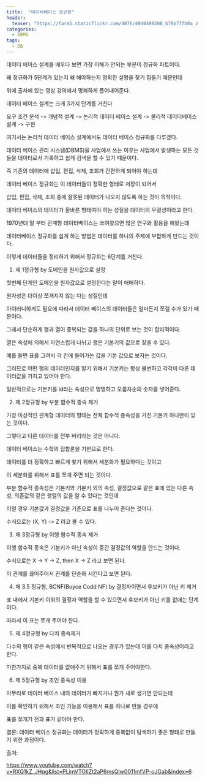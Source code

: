 ```yaml
---
title:  "데이터베이스 정규화"
header:
  teaser: "https://farm5.staticflickr.com/4076/4940499208_b79b77fb0a_z.jpg"
categories: 
  - DBMS
tags:
  - DB
---
```


데이터 베이스 설계를 배우다 보면 가장 이해가 안되는 부분이 정규화 파트이다.

왜 정규화가 5단계가 있는지 왜 해야하는지 명확한 설명을 찾기 힘들기 때문인데

위에 출처에 있는 영상 강의에서 명쾌하게 풀어내어준다.

데이터 베이스 설계는 크게 3가지 단계를 거친다

요구 조건 분석 -> 개념적 설계 -> 논리적 데이터 베이스 설계 -> 물리적 데이터베이스 설계 -> 구현

여기서는 논리적 데이터 베이스 설계에서도 데이터 베이스 정규화를 다루겠다.

데이터 베이스 관리 시스템(DBMS)을 사업에서 쓰는 이유는 사업에서 발생하는 모든 것들을 데이터로서 기록하고 쉽게 검색을 할 수 있기 때문이다.

즉 기존의 데이터에 삽입, 편집, 삭제, 조회가 간편하게 되어야 하는데

데이터 베이스 정규화는 이 데이터들이 정확한 형태로 저장이 되어서

삽입, 편집, 삭제, 조회 중에 잘못된 데이터가 나오지 않도록 하는 것이 목적이다.

데이터 베이스의 데이터가 올바른 형태여야 하는 성질을 데이터의 무결성이라고 한다.

1970년대 말 부터 관계형 데이터베이스는 쓰여왔으면 많은 연구와 활용을 해왔는데

데이터베이스 정규화를 쉽게 하는 방법은 데이터를 하나의 주제에 부합하게 만드는 것이다.

이렇게 데이터들을 정리하기 위해서 정규화는 6단계를 거친다.

1. 제 1정규형 by 도메인을 원자값으로 설정
 
 첫번째 단계인 도메인을 원자값으로 설정한다는 말이 애매하다.

원자성은 더이상 쪼개지지 않는 다는 성질인데

아이러니하게도 필요에 따라서 데이터 베이스의 데이터들은 얼마든지 쪼갤 수가 있기 때문이다.

그래서 단순하게 행과 열이 중복되는 값을 하나의 단위로 보는 것이 합리적이다.

열은 속성에 의해서 자연스럽게 나뉘고 행은 기본키의 값으로 찾을 수 있다.

예를 들면 표를 그려서 각 칸에 들어가는 값을 기본 값으로 보자는 것이다. 

그러므로 어떤 행의 데이터인지를 알기 위해서 기본키는 항상 불변하고 각각이 다른 데이터값을 가지고 있어야 한다.

일반적으로는 기본키를 id라는 속성으로 명명하고 오름차순의 숫자를 넣어준다.

2. 제 2정규형 by 부분 함수적 종속 제거

  
  가장 이상적인 관계형 데이터의 형태는 전체 함수적 종속성을 가진 기본키 하나만이 있는 것이다.

그렇다고 다른 데이터를 전부 버리라는 것은 아니다.

데이터 베이스는 수학의 집합론을 기반으로 한다.

데이터를 더 정확하고 빠르게 찾기 위해서 세분화가 필요하다는 것이고

이 세분화를 위해서 표를 쪼개 주면 되는 것이다.

부분 함수적 종속성은 기본키와 기본키 외의 속성, 결정값으로 같은 표에 있는 다른 속성, 의존값의 같은 행렬의 값을 알 수 있다는 것인데

이럴 경우 기본값과 결정값을 기준으로 표를 나누어 준다는 것이다.

수식으로는 (X, Y) -> Z 라고 볼 수 있다.

3. 제 3정규형 by 이행 함수적 종속 제거

  이행 함수적 종속은 기본키가 아닌 속성이 중간 결정값의 역할을 안드는 것이다.

수식으로는 X -> Y -> Z, then X -> Z 라고 보면 된다.

이 관계를 끊어주어서 관계를 단순화 시킨다고 보면 된다.

4. 제 3.5 정규형, BCNF(Boyce Codd NF) by 결정자이면서 후보키가 아닌 키 제거

표 내에서 기본키 이외의 결정자 역할을 할 수 있으면서 후보키가 아닌 키를 없애는 단계이다. 

따라서 이 표는 쪼개 주어야 한다.

5. 제 4정규형 by 다치 종속제거

  다수의 행이 같은 속성에서 반복적으로 나오는 경우가 있는데 이를 다치 종속성이라고 한다.

마찬가지로 중복 데이터를 없애주기 위해서 표를 쪼개 주어야한다.


6. 제 5정규형 by 조인 종속성 이용
  
  마무리로 데이터 베이스 내의 데이터가 빠지거나 뭔가 새로 생기면 안되는데
  
  이를 확인하기 위해서 조인 기능을 이용해서 표를 하나로 만들 경우에
  
  표를 쪼개기 전과 표가 같아야 한다.
  


결론: 데이터 베이스 정규화는 데이터가 정확하게 중복없이 탐색하기 좋은 형태로 만들기 위한 과정이다.




출처: 

https://www.youtube.com/watch?v=RXQ1kZ_JHqg&list=PLimVTOIIZt2aP6msQIw0011mfVP-oJGab&index=6